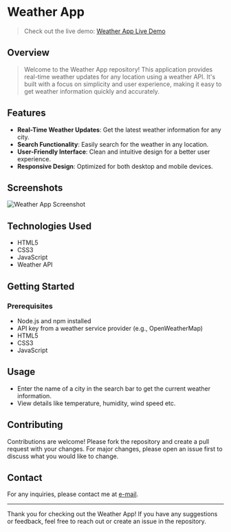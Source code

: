 # Weather App

>Check out the live demo: [Weather App Live Demo](https://codeshinobi-sarthak.netlify.app/)

## Overview

> Welcome to the Weather App repository! This application provides real-time weather updates for any location using a weather API. It's built with a focus on simplicity and user experience, making it easy to get weather information quickly and accurately.

## Features

- **Real-Time Weather Updates**: Get the latest weather information for any city.
- **Search Functionality**: Easily search for the weather in any location.
- **User-Friendly Interface**: Clean and intuitive design for a better user experience.
- **Responsive Design**: Optimized for both desktop and mobile devices.

## Screenshots

![Weather App Screenshot](path-to-screenshot.png)

## Technologies Used

- HTML5
- CSS3
- JavaScript
- Weather API

## Getting Started

### Prerequisites

- Node.js and npm installed
- API key from a weather service provider (e.g., OpenWeatherMap)
-  HTML5
- CSS3
- JavaScript

## Usage

- Enter the name of a city in the search bar to get the current weather information.
- View details like temperature, humidity, wind speed etc.

## Contributing

Contributions are welcome! Please fork the repository and create a pull request with your changes. For major changes, please open an issue first to discuss what you would like to change.

## Contact

For any inquiries, please contact me at [e-mail](codeshinobi.sarthak@gmail.com).

---

Thank you for checking out the Weather App! If you have any suggestions or feedback, feel free to reach out or create an issue in the repository.
